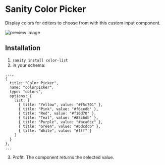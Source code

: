# Sanity Color Picker

Display colors for editors to choose from with this custom input component.

![preview image](https://github.com/KimPaow/sanity-color-picker/raw/master/src/images/preview.png)

## Installation

1. `sanity install color-list`
2. In your schema:

```
...,
{
  title: "Color Picker",
  name: "colorpicker",
  type: "colors",
  options: {
    list: [
      { title: "Yellow", value: "#f5c701" },
      { title: "Pink", value: "#f6cedb" },
      { title: "Red", value: "#f16d70" },
      { title: "Teal", value: "#88c6db" },
      { title: "Purple", value: "#aca0cc" },
      { title: "Green", value: "#bdcdcb" },
      { title: "White", value: "#fff" }
    ]
  }
},
...
```

3. Profit. The component returns the selected value.

